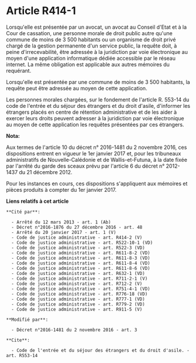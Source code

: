 # Article R414-1

Lorsqu'elle est présentée par un avocat, un avocat au Conseil d'Etat et à la Cour de cassation, une personne morale de droit
public autre qu'une commune de moins de 3 500 habitants ou un organisme de droit privé chargé de la gestion permanente d'un
service public, la requête doit, à peine d'irrecevabilité, être adressée à la juridiction par voie électronique au moyen
d'une application informatique dédiée accessible par le réseau internet. La même obligation est applicable aux autres
mémoires du requérant. 

Lorsqu'elle est présentée par une commune de moins de 3 500 habitants, la requête peut être adressée au moyen de cette
application. 

Les personnes morales chargées, sur le fondement de l'article R. 553-14 du code de l'entrée et du séjour des étrangers et du
droit d'asile, d'informer les étrangers placés en centre de rétention administrative et de les aider à exercer leurs droits
peuvent adresser à la juridiction par voie électronique au moyen de cette application les requêtes présentées par ces
étrangers.

**Nota:**

Aux termes de l'article 10 du décret n° 2016-1481 du 2 novembre 2016, ces dispositions entrent en vigueur le 1er janvier 2017
et, pour les tribuneaux administratifs de Nouvelle-Calédonie et de Wallis-et-Futuna, à la date fixée par l'arrêté du garde
des sceaux prévu par l'article 6 du décret n° 2012-1437 du 21 décembre 2012.

Pour les instances en cours, ces dispositions s'appliquent aux mémoires et pièces produits à compter du 1er janvier 2017.

**Liens relatifs à cet article**

	**Cité par**:

	  - Arrêté du 12 mars 2013 - art. 1 (Ab)
	  - Décret n°2016-1876 du 27 décembre 2016 - art. 48
	  - Arrêté du 20 janvier 2017 - art. 1 (V)
	  - Code de justice administrative - art. R414-2 (V)
	  - Code de justice administrative - art. R522-10-1 (VD)
	  - Code de justice administrative - art. R522-3 (VD)
	  - Code de justice administrative - art. R611-8-2 (VD)
	  - Code de justice administrative - art. R611-8-3 (VD)
	  - Code de justice administrative - art. R611-8-4 (VD)
	  - Code de justice administrative - art. R611-8-6 (VD)
	  - Code de justice administrative - art. R632-1 (VD)
	  - Code de justice administrative - art. R711-2-1 (V)
	  - Code de justice administrative - art. R712-2 (V)
	  - Code de justice administrative - art. R751-4-1 (VD)
	  - Code de justice administrative - art. R776-18 (VD)
	  - Code de justice administrative - art. R777-1 (VD)
	  - Code de justice administrative - art. R779-2 (VD)
	  - Code de justice administrative - art. R911-5 (V)

	**Modifié par**:

	  - Décret n°2016-1481 du 2 novembre 2016 - art. 3

	**Cite**:

	  - Code de l'entrée et du séjour des étrangers et du droit d'asile. - art. R553-14
